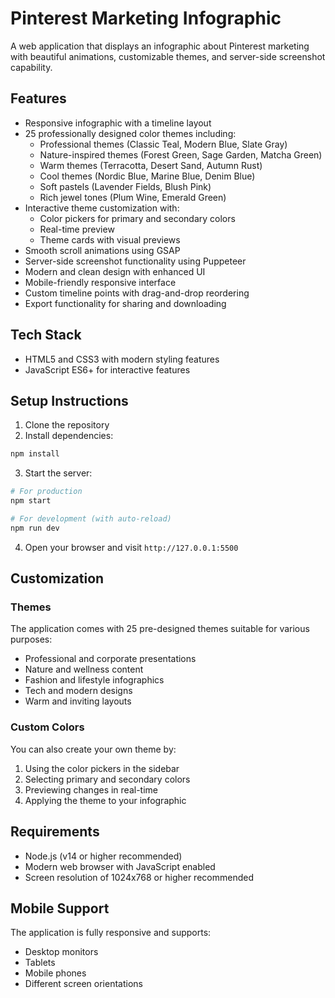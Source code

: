 # Pinterest Marketing Infographic

A web application that displays an infographic about Pinterest marketing with beautiful animations, customizable themes, and server-side screenshot capability.

## Features

- Responsive infographic with a timeline layout
- 25 professionally designed color themes including:
  - Professional themes (Classic Teal, Modern Blue, Slate Gray)
  - Nature-inspired themes (Forest Green, Sage Garden, Matcha Green)
  - Warm themes (Terracotta, Desert Sand, Autumn Rust)
  - Cool themes (Nordic Blue, Marine Blue, Denim Blue)
  - Soft pastels (Lavender Fields, Blush Pink)
  - Rich jewel tones (Plum Wine, Emerald Green)
- Interactive theme customization with:
  - Color pickers for primary and secondary colors
  - Real-time preview
  - Theme cards with visual previews
- Smooth scroll animations using GSAP
- Server-side screenshot functionality using Puppeteer
- Modern and clean design with enhanced UI
- Mobile-friendly responsive interface
- Custom timeline points with drag-and-drop reordering
- Export functionality for sharing and downloading

## Tech Stack

- HTML5 and CSS3 with modern styling features
- JavaScript ES6+ for interactive features

## Setup Instructions

1. Clone the repository
2. Install dependencies:

```bash
npm install
```

3. Start the server:

```bash
# For production
npm start

# For development (with auto-reload)
npm run dev
```

4. Open your browser and visit `http://127.0.0.1:5500`

## Customization

### Themes
The application comes with 25 pre-designed themes suitable for various purposes:
- Professional and corporate presentations
- Nature and wellness content
- Fashion and lifestyle infographics
- Tech and modern designs
- Warm and inviting layouts

### Custom Colors
You can also create your own theme by:
1. Using the color pickers in the sidebar
2. Selecting primary and secondary colors
3. Previewing changes in real-time
4. Applying the theme to your infographic

## Requirements

- Node.js (v14 or higher recommended)
- Modern web browser with JavaScript enabled
- Screen resolution of 1024x768 or higher recommended

## Mobile Support

The application is fully responsive and supports:
- Desktop monitors
- Tablets
- Mobile phones
- Different screen orientations 
